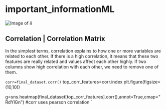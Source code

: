 # important_informationML
![Image of ii](http://educationprofessional.info/wp-content/uploads/2020/04/important-update.jpg)

## Correlation | Correlation Matrix

In the simplest terms, correlation explains to how one or more variables are related to each other. 
If there is a high correlation, it means that these two features are really related and values affect each other highly.
If two columns show high correlation with each other, we need to remove one of them.

`corr=final_dataset.corr()`
top_corr_features=corr.index
plt.figure(figsize=(10,10))

g=sns.heatmap(final_dataset[top_corr_features].corr(),annot=True,cmap="RdYlGn")
#corr uses pearson correlation `





